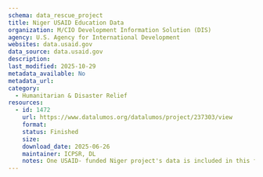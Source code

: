 ```yaml
---
schema: data_rescue_project 
title: Niger USAID Education Data
organization: M/CIO Development Information Solution (DIS)
agency: U.S. Agency for International Development
websites: data.usaid.gov
data_source: data.usaid.gov
description: 
last_modified: 2025-10-29
metadata_available: No
metadata_url: 
category:
  - Humanitarian & Disaster Relief 
resources:
  - id: 1472
    url: https://www.datalumos.org/datalumos/project/237303/view
    format: 
    status: Finished
    size: 
    download_date: 2025-06-26
    maintainer: ICPSR, DL
    notes: One USAID- funded Niger project's data is included in this folder covering the period from 2013 to 2016. The project is 1) Niger Education and Community Strengthening (NECS). The folder contains the following files and numbers of each codebooks (13), consent (0), data files (12), instruments (11), reports (2).
---
```

